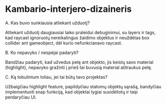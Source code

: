 # Kambario-interjero-dizaineris
A. Kas buvo sunkiausia atliekant užduotį?

  Atliekant užduotį daugiausiai laiko praleidui debuginimui, su layers ir tags, kad raycast ignoruotų nereikalingus žaidimo objektus ir
  neuždėtas box collider ant gameobject, dėl kurio nefunkcianavo raycast.

B. Ko nepavyko / nespėjai padaryti?

  Bandžiau padaryti, kad užvedus pelę ant objekto, jis keistų savo material (highlight), nepavyko gražinti į prieš tai buvusią material atitraukus pelę.

C. Ką tobulintum toliau, jei tai būtų tavo projektas?

  Užbaigčiau highlight feature, papildyčiau statomų objektų sąrašą, bandyčiau implementuoti snap funkciją, kad objektai lygiai susidėliotų ir taip
  perdaryčiau UI.
